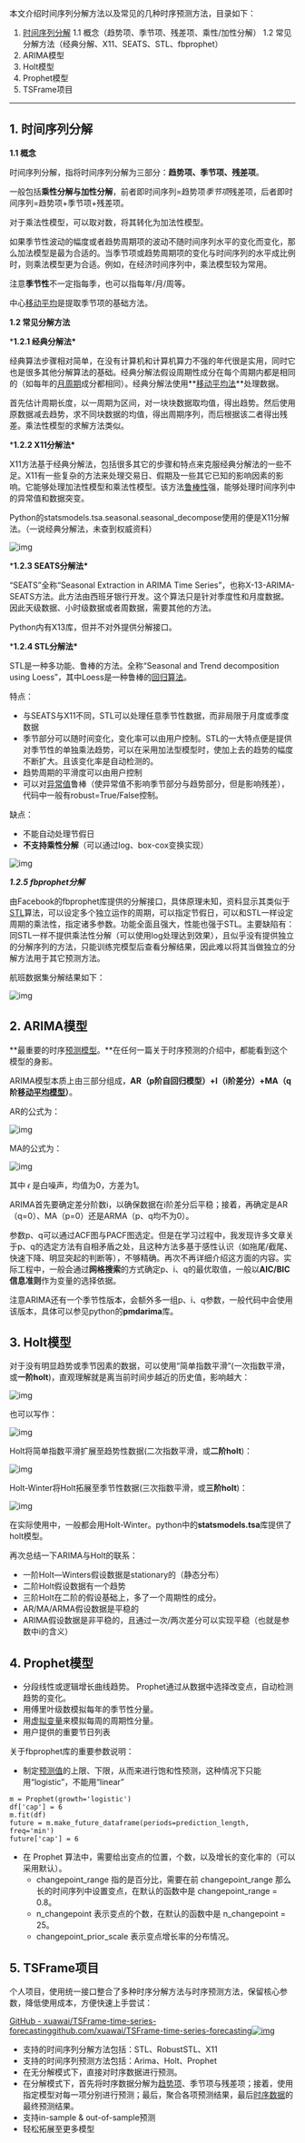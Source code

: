 本文介绍时间序列分解方法以及常见的几种时序预测方法，目录如下：

1. [时间序列分解](https://zhida.zhihu.com/search?q=时间序列分解&zhida_source=entity&is_preview=1)
   1.1 概念（趋势项、季节项、残差项、乘性/加性分解）
   1.2 常见分解方法（经典分解、X11、SEATS、STL、fbprophet）
2. ARIMA模型
3. Holt模型
4. Prophet模型
5. TSFrame项目

------

## 1. 时间序列分解

**1.1 概念**

时间序列分解，指将时间序列分解为三部分：**趋势项、季节项、残差项**。

一般包括**乘性分解与加性分解**，前者即时间序列=趋势项*季节项*残差项，后者即时间序列=趋势项+季节项+残差项。

对于乘法性模型，可以取对数，将其转化为加法性模型。

如果季节性波动的幅度或者趋势周期项的波动不随时间序列水平的变化而变化，那么加法模型是最为合适的。当季节项或趋势周期项的变化与时间序列的水平成比例时，则乘法模型更为合适。例如，在经济时间序列中，乘法模型较为常用。

注意**季节性**不一定指每季，也可以指每年/月/周等。

中心[移动平均](https://zhida.zhihu.com/search?q=移动平均&zhida_source=entity&is_preview=1)是提取季节项的基础方法。

**1.2 常见分解方法**

***1.2.1 经典分解法\***

经典算法步骤相对简单，在没有计算机和计算机算力不强的年代很是实用，同时它也是很多其他分解算法的基础。经典分解法假设周期性成分在每个周期内都是相同的（如每年的[月周期](https://zhida.zhihu.com/search?q=月周期&zhida_source=entity&is_preview=1)成分都相同）。经典分解法使用**[移动平均法](https://zhida.zhihu.com/search?q=移动平均法&zhida_source=entity&is_preview=1)**处理数据。

首先估计周期长度，以一周期为区间，对一块块数据取均值，得出趋势。然后使用原数据减去趋势，求不同块数据的均值，得出周期序列，而后根据该二者得出残差。乘法性模型的求解方法类似。

***1.2.2 X11分解法\***

X11方法基于经典分解法，包括很多其它的步骤和特点来克服经典分解法的一些不足。X11有一些复杂的方法来处理交易日、假期及一些其它已知的影响因素的影响。它能够处理加法性模型和乘法性模型。该方法[鲁棒性](https://zhida.zhihu.com/search?q=鲁棒性&zhida_source=entity&is_preview=1)强，能够处理时间序列中的异常值和数据突变。

Python的statsmodels.tsa.seasonal.seasonal_decompose使用的便是X11分解法。（一说经典分解法，未查到权威资料）

![img](./assets/v2-b0a040f4fc766709e9c4b313d7a70bf5_720w.webp)

***1.2.3 SEATS分解法\***

“SEATS”全称“Seasonal Extraction in ARIMA Time Series”，也称X-13-ARIMA-SEATS方法。此方法由西班牙银行开发。这个算法只是针对季度性和月度数据。因此天级数据、小时级数据或者周数据，需要其他的方法。

Python内有X13库，但并不对外提供分解接口。

***1.2.4 STL分解法\***

STL是一种多功能、鲁棒的方法。全称“Seasonal and Trend decomposition using Loess”，其中Loess是一种鲁棒的[回归算法](https://zhida.zhihu.com/search?q=回归算法&zhida_source=entity&is_preview=1)。

特点：

- 与SEATS与X11不同，STL可以处理任意季节性数据，而非局限于月度或季度数据
- 季节部分可以随时间变化，变化率可以由用户控制。STL的一大特点便是提供对季节性的单独乘法趋势，可以在采用加法型模型时，使加上去的趋势的幅度不断扩大。且该变化率是自动检测的。
- 趋势周期的平滑度可以由用户控制
- 可以对[异常值](https://zhida.zhihu.com/search?q=异常值&zhida_source=entity&is_preview=1)鲁棒（使异常值不影响季节部分与趋势部分，但是影响残差），代码中一般有robust=True/False控制。

缺点：

- 不能自动处理节假日
- **不支持乘性分解**（可以通过log、box-cox变换实现）

![img](./assets/v2-2a1b64216097e4a31ed7aaa04d70173b_720w.webp)

***1.2.5 fbprophet分解***

由Facebook的fbprophet库提供的分解接口，具体原理未知，资料显示其类似于[STL](https://zhida.zhihu.com/search?q=STL&zhida_source=entity&is_preview=1)算法，可以设定多个独立运作的周期，可以指定节假日，可以和STL一样设定周期的乘法性，指定诸多参数。功能全面且强大，性能也强于STL。主要缺陷有：同STL一样不提供乘法性分解（可以使用log处理达到效果），且似乎没有提供独立的分解序列的方法，只能训练完模型后查看分解结果，因此难以将其当做独立的分解方法用于其它预测方法。

航班数据集分解结果如下：

![img](./assets/v2-772201601611cd00a1361d4e3836cf6d_720w.webp)

## **2. ARIMA模型**

**最重要的时序[预测模型](https://zhida.zhihu.com/search?q=预测模型&zhida_source=entity&is_preview=1)。**在任何一篇关于时序预测的介绍中，都能看到这个模型的身影。

ARIMA模型本质上由三部分组成，**AR（p阶自回归模型）+I（i阶差分）+MA（q阶[移动平均模型](https://zhida.zhihu.com/search?q=移动平均模型&zhida_source=entity&is_preview=1)）**。

AR的公式为：

![img](./assets/v2-50604747214857843da57c92883e8059_720w.webp)

MA的公式为：

![img](./assets/v2-8335727dff14e92dd4d8f86fadb9f069_720w.webp)

其中 𝜖 是白噪声，均值为0，方差为1。

ARIMA首先要确定差分阶数i，以确保数据在i阶差分后平稳；接着，再确定是AR（q=0）、MA（p=0）还是ARMA（p、q均不为0）。

参数p、q可以通过ACF图与PACF图选定。但是在学习过程中，我发现许多文章关于p、q的选定方法有自相矛盾之处，且这种方法多基于感性认识（如拖尾/截尾、快速下降、明显突起的判断等），不够精确。再次不再详细介绍这方面的内容。实际工程中，一般会通过**网格搜索**的方式确定p、i、q的最优取值，一般以**AIC/BIC信息准则**作为变量的选择依据。

注意ARIMA还有一个季节性版本，会额外多一组p、i、q参数，一般代码中会使用该版本，具体可以参见python的**pmdarima**库。

## **3. Holt模型**

对于没有明显趋势或季节因素的数据，可以使用“简单指数平滑”(一次指数平滑，或**一阶holt**)，直观理解就是离当前时间步越近的历史值，影响越大：

![img](./assets/v2-8510b2c0f0e9000e3f1b88d961f4dd75_720w.png)

也可以写作：

![img](./assets/v2-df58c11c357da9bf5a0cfaab446a9779_720w.webp)

Holt将简单指数平滑扩展至趋势性数据(二次指数平滑，或**二阶holt**)：

![img](./assets/v2-324679be3eebcac75b8ccfe73f10354a_720w.webp)

Holt-Winter将Holt拓展至季节性数据(三次指数平滑，或**三阶holt**)：

![img](./assets/v2-03e61cd5f00c2c7977b0a76c71290e11_720w.webp)

在实际使用中，一般都会用Holt-Winter。python中的**statsmodels.tsa**库提供了holt模型。

再次总结一下ARIMA与Holt的联系：

- 一阶Holt—Winters假设数据是stationary的（静态分布）
- 二阶Holt假设数据有一个趋势
- 三阶Holt在二阶的假设基础上，多了一个周期性的成分。
- AR/MA/ARMA假设数据是平稳的
- ARIMA假设数据是非平稳的，且通过一次/两次差分可以实现平稳（也就是参数中i的含义）

## **4. Prophet模型**

- 分段线性或逻辑增长曲线趋势。 Prophet通过从数据中选择改变点，自动检测趋势的变化。
- 用傅里叶级数模拟每年的季节性分量。
- 用[虚拟变量](https://zhida.zhihu.com/search?q=虚拟变量&zhida_source=entity&is_preview=1)来模拟每周的周期性分量。
- 用户提供的重要节日列表

关于fbprophet库的重要参数说明：

- 制定[预测值](https://zhida.zhihu.com/search?q=预测值&zhida_source=entity&is_preview=1)的上限、下限，从而来进行饱和性预测，这种情况下只能用“logistic”，不能用“linear”

```python3
m = Prophet(growth='logistic') 
df['cap'] = 6 
m.fit(df) 
future = m.make_future_dataframe(periods=prediction_length, freq='min') 
future['cap'] = 6
```

- 在 Prophet 算法中，需要给出变点的位置，个数，以及增长的变化率的（可以采用默认）。
  - changepoint_range 指的是百分比，需要在前 changepoint_range 那么长的时间序列中设置变点，在默认的函数中是 changepoint_range = 0.8。
  - n_changepoint 表示变点的个数，在默认的函数中是 n_changepoint = 25。
  - changepoint_prior_scale 表示变点增长率的分布情况。

## 5. TSFrame项目

个人项目，使用统一接口整合了多种时序分解方法与时序预测方法，保留核心参数，降低使用成本，方便快速上手尝试：

[GitHub - xuawai/TSFrame-time-series-forecastinggithub.com/xuawai/TSFrame-time-series-forecasting![img](./assets/v2-b3ee3bf424af17af1a951db78c883ffe_180x120.jpg)](https://link.zhihu.com/?target=https%3A//github.com/xuawai/TSFrame-time-series-forecasting)

- 支持的时间序列分解方法包括：STL、RobustSTL、X11
- 支持的时间序列预测方法包括：Arima、Holt、Prophet
- 在无分解模式下，直接对时序数据进行预测。
- 在分解模式下，首先将时序数据分解为[趋势项](https://zhida.zhihu.com/search?q=趋势项&zhida_source=entity&is_preview=1)、季节项与残差项；接着，使用指定模型对每一项分别进行预测；最后，聚合各项预测结果，最后[时序数据](https://zhida.zhihu.com/search?q=时序数据&zhida_source=entity&is_preview=1)的最终预测结果。
- 支持in-sample & out-of-sample预测
- 轻松拓展至更多模型